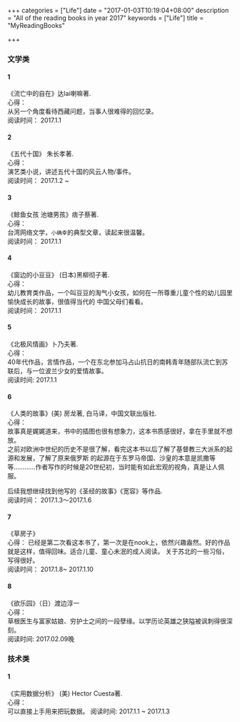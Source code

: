 +++
categories = ["Life"]
date = "2017-01-03T10:19:04+08:00"
description = "All of the reading books in year 2017"
keywords = ["Life"]
title = "MyReadingBooks"

+++
### 文学类
#### 1
《流亡中的自在》达lai喇嘛著.    
心得：    
从另一个角度看待西藏问题，当事人很难得的回忆录。    
阅读时间： 2017.1.1    

#### 2 
《五代十国》 朱长孝著.    
心得：    
演艺类小说，讲述五代十国的风云人物/事件。    
阅读时间： 2017.1.2 ~     

#### 3
《鲸鱼女孩 池塘男孩》痞子蔡著.    
心得：    
台湾网络文学，`小确幸`的典型文章，读起来很温馨。    
阅读时间： 2017.1.1    

#### 4 
《窗边的小豆豆》 (日本)黑柳彻子著.    
心得：    
幼儿教育类作品，一个叫豆豆的淘气小女孩，如何在一所尊重儿童个性的幼儿园里愉快成长的故事，很值得当代的
中国父母们看看。    
阅读时间： 2017.1.1    

#### 5
《北极风情画》卜乃夫著.    
心得：     
40年代作品，言情作品，一个在东北参加马占山抗日的南韩青年随部队流亡到苏联后，与一位波兰少女的爱情故事。    
阅读时间: 2017.1.1    

#### 6
《人类的故事》(美) 房龙著, 白马译，中国文联出版社.    
心得：    
故事真是娓娓道来，书中的插图也很有想象力，这本书质感很好，拿在手里就不想放。   
之前对欧洲中世纪的历史不是很了解，看完这本书以后了解了基督教三大派系的起源和发展，了解了原来俄罗斯
的起源在于东罗马帝国、沙皇的本意是凯撒等等…………作者写作的时候是20世纪初，当时能有如此宏观的视角，真是让人佩服。

后续我想继续找到他写的《圣经的故事》《宽容》等作品.    
阅读时间： 2017.1.3～2017.1.6

#### 7
《草房子》    
心得：
已经是第二次看这本书了，第一次是在nook上，依然兴趣盎然。好的作品就是这样，值得回味。适合儿童、童心未泯的成人阅读。
关于苏北的一些习俗，写得很好。    
阅读时间： 2017.1.8~ 2017.1.10    

#### 8
《欲乐园》（日）渡边淳一    
心得：    
草根医生与富家姑娘、穷护士之间的一段孽缘。以学历论英雄之狭隘被讽刺得很深刻。    
阅读时间: 2017.02.09晚    



### 技术类
#### 1
《实用数据分析》 (美) Hector Cuesta著.   
心得：    
可以直接上手用来把玩数据。
阅读时间: 2017.1.1 ~ 2017.1.3
